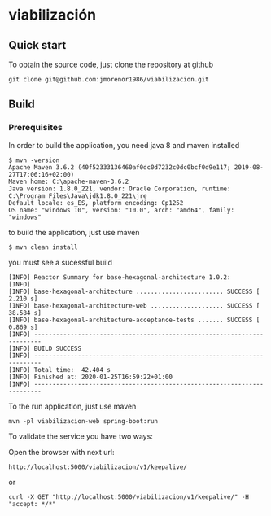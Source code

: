 # viabilización
## Quick start

To obtain the source code, just clone the repository at github
```
git clone git@github.com:jmorenor1986/viabilizacion.git
``` 

## Build

### Prerequisites
In order to build the application, you need java 8 and maven installed
```
$ mvn -version
Apache Maven 3.6.2 (40f52333136460af0dc0d7232c0dc0bcf0d9e117; 2019-08-27T17:06:16+02:00)
Maven home: C:\apache-maven-3.6.2
Java version: 1.8.0_221, vendor: Oracle Corporation, runtime: C:\Program Files\Java\jdk1.8.0_221\jre
Default locale: es_ES, platform encoding: Cp1252
OS name: "windows 10", version: "10.0", arch: "amd64", family: "windows"
```
to build the application, just use maven
```
$ mvn clean install
```

you must see a sucessful build
```
[INFO] Reactor Summary for base-hexagonal-architecture 1.0.2:
[INFO]
[INFO] base-hexagonal-architecture ........................ SUCCESS [  2.210 s]
[INFO] base-hexagonal-architecture-web .................... SUCCESS [ 38.584 s]
[INFO] base-hexagonal-architecture-acceptance-tests ....... SUCCESS [  0.869 s]
[INFO] ------------------------------------------------------------------------
[INFO] BUILD SUCCESS
[INFO] ------------------------------------------------------------------------
[INFO] Total time:  42.404 s
[INFO] Finished at: 2020-01-25T16:59:22+01:00
[INFO] ------------------------------------------------------------------------
```
To the run application, just use maven
```
mvn -pl viabilizacion-web spring-boot:run
```
To validate the service you have two ways:

Open the browser with next url:
```
http://localhost:5000/viabilizacion/v1/keepalive/
```
or

```
curl -X GET "http://localhost:5000/viabilizacion/v1/keepalive/" -H "accept: */*"
```
